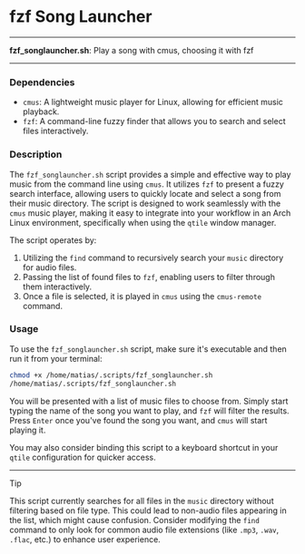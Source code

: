 # fzf Song Launcher

---

**fzf_songlauncher.sh**: Play a song with cmus, choosing it with fzf

---

### Dependencies

- `cmus`: A lightweight music player for Linux, allowing for efficient music playback.
- `fzf`: A command-line fuzzy finder that allows you to search and select files interactively.

### Description

The `fzf_songlauncher.sh` script provides a simple and effective way to play music from the command line using `cmus`. It utilizes `fzf` to present a fuzzy search interface, allowing users to quickly locate and select a song from their music directory. The script is designed to work seamlessly with the `cmus` music player, making it easy to integrate into your workflow in an Arch Linux environment, specifically when using the `qtile` window manager.

The script operates by:

1. Utilizing the `find` command to recursively search your `music` directory for audio files.
2. Passing the list of found files to `fzf`, enabling users to filter through them interactively.
3. Once a file is selected, it is played in `cmus` using the `cmus-remote` command.

### Usage

To use the `fzf_songlauncher.sh` script, make sure it's executable and then run it from your terminal:

```bash
chmod +x /home/matias/.scripts/fzf_songlauncher.sh
/home/matias/.scripts/fzf_songlauncher.sh
```

You will be presented with a list of music files to choose from. Simply start typing the name of the song you want to play, and `fzf` will filter the results. Press `Enter` once you've found the song you want, and `cmus` will start playing it. 

You may also consider binding this script to a keyboard shortcut in your `qtile` configuration for quicker access.

---

> [!TIP]  
> This script currently searches for all files in the `music` directory without filtering based on file type. This could lead to non-audio files appearing in the list, which might cause confusion. Consider modifying the `find` command to only look for common audio file extensions (like `.mp3`, `.wav`, `.flac`, etc.) to enhance user experience.